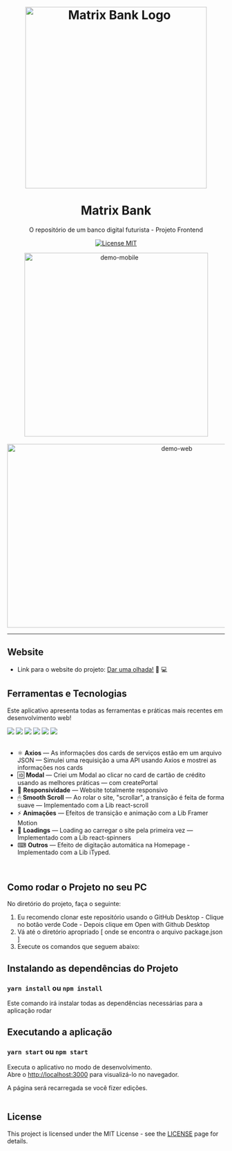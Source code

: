 <h1 align="center">
<br>
  <img src="https://user-images.githubusercontent.com/85365177/141207539-427637aa-1ce6-4b95-b0ab-78baef16b5d6.PNG" alt="Matrix Bank Logo" width="420">
<br>
<br>
Matrix Bank
</h1>

<p align="center">O repositório de um banco digital futurista - Projeto Frontend</p>

<p align="center">
  <a href="https://opensource.org/licenses/MIT">
    <img src="https://img.shields.io/badge/License-MIT-blue.svg" alt="License MIT">
  </a>
</p>

<div align="center">
  <img src="https://user-images.githubusercontent.com/85365177/141128034-554a17bb-d5a3-41ff-ab42-bab1f423fec8.gif" alt="demo-mobile" height="425">
</div>
<br>
<div align="center">
  <img src="https://user-images.githubusercontent.com/85365177/141133179-770c9afc-ee3b-4a7e-8302-660855f2e452.gif" alt="demo-web" height="425" width="770">
</div>
  


<hr />

## Website
- Link para o website do projeto:  <a href="http://matrix-bank.surge.sh/" target="_blank">  Dar uma olhada!</a> 👀 💻 

## Ferramentas e Tecnologias

Este aplicativo apresenta todas as ferramentas e práticas mais recentes em desenvolvimento web!

<div>
<img src="https://img.shields.io/badge/React-20232A?style=for-the-badge&logo=react&logoColor=61DAFB">
  <img src="https://img.shields.io/badge/React_Router-CA4245?style=for-the-badge&logo=react-router&logoColor=white">
  <img src="https://img.shields.io/badge/styled--components-DB7093?style=for-the-badge&logo=styled-components&logoColor=white">
  <img src="https://img.shields.io/badge/JavaScript-F7DF1E?style=for-the-badge&logo=javascript&logoColor=black">
 <img src="https://img.shields.io/badge/CSS3-1572B6?style=for-the-badge&logo=css3&logoColor=white"> 
 <img src="https://img.shields.io/badge/HTML5-E34F26?style=for-the-badge&logo=html5&logoColor=white">  
 </div>
 <br>

- ⚛️ **Axios** — As informações dos cards de serviços estão em um arquivo JSON — Simulei uma requisição a uma API usando Axios e mostrei as informações nos cards
- 🆔 **Modal** — Criei um Modal ao clicar no card de cartão de crédito usando as melhores práticas — com createPortal
- 📱  **Responsividade** — Website totalmente responsivo
- 🖱 **Smooth Scroll** — Ao rolar o site, "scrollar", a transição é feita de forma suave — Implementado com a Lib react-scroll
- :zap: **Animações** — Efeitos de transição e animação com a Lib Framer Motion
- 🔄 **Loadings** — Loading ao carregar o site pela primeira vez — Implementado com a Lib react-spinners 
- ⌨ **Outros** — Efeito de digitação automática na Homepage - Implementado com a Lib iTyped. 

<br>

## Como rodar o Projeto no seu PC

No diretório do projeto, faça o seguinte:

1. Eu recomendo clonar este repositório usando o GitHub Desktop - Clique no botão verde Code - Depois clique em Open with Github Desktop
2. Vá até o diretório apropriado [ onde se encontra o arquivo package.json ]
3. Execute os comandos que seguem abaixo:


##  Instalando as dependências do Projeto

### `yarn install` ou `npm install`

Este comando irá instalar todas as dependências necessárias para a aplicação rodar
<br>

## Executando a aplicação

### `yarn start` ou `npm start`

Executa o aplicativo no modo de desenvolvimento.\
Abre o [http://localhost:3000](http://localhost:3000) para visualizá-lo no navegador.

A página será recarregada se você fizer edições.\
<br>


## License

This project is licensed under the MIT License - see the [LICENSE](https://opensource.org/licenses/MIT) page for details.


